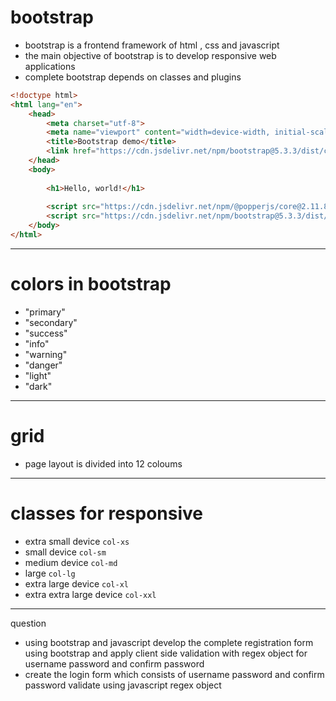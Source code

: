 # bootstrap
- bootstrap is a frontend framework of html , css and javascript
- the main objective of bootstrap is to develop responsive web applications 
- complete bootstrap depends on classes and plugins
```html
<!doctype html>
<html lang="en">
	<head>
		<meta charset="utf-8">
		<meta name="viewport" content="width=device-width, initial-scale=1">
		<title>Bootstrap demo</title>
		<link href="https://cdn.jsdelivr.net/npm/bootstrap@5.3.3/dist/css/bootstrap.min.css" rel="stylesheet" integrity="sha384-QWTKZyjpPEjISv5WaRU9OFeRpok6YctnYmDr5pNlyT2bRjXh0JMhjY6hW+ALEwIH" crossorigin="anonymous">
	</head>
	<body>
		
		<h1>Hello, world!</h1>
		
		<script src="https://cdn.jsdelivr.net/npm/@popperjs/core@2.11.8/dist/umd/popper.min.js" integrity="sha384-I7E8VVD/ismYTF4hNIPjVp/Zjvgyol6VFvRkX/vR+Vc4jQkC+hVqc2pM8ODewa9r" crossorigin="anonymous"></script>
		<script src="https://cdn.jsdelivr.net/npm/bootstrap@5.3.3/dist/js/bootstrap.min.js" integrity="sha384-0pUGZvbkm6XF6gxjEnlmuGrJXVbNuzT9qBBavbLwCsOGabYfZo0T0to5eqruptLy" crossorigin="anonymous"></script>
	</body>
</html>
```

---
# colors in bootstrap

- "primary"
- "secondary"
- "success"
- "info"
- "warning"
- "danger"
- "light"
- "dark"

---
# grid 
- page layout is divided into 12 coloums 
---
# classes for responsive
- extra small device  `col-xs`
- small device  `col-sm`
- medium device  `col-md`
- large  `col-lg`
- extra large device  `col-xl`
- extra extra large device  `col-xxl`

---


question
- using bootstrap and javascript develop the complete registration form using bootstrap and apply client side validation with regex object for username password and confirm password 
- create the login form which consists of username password and confirm password validate using javascript regex object 
